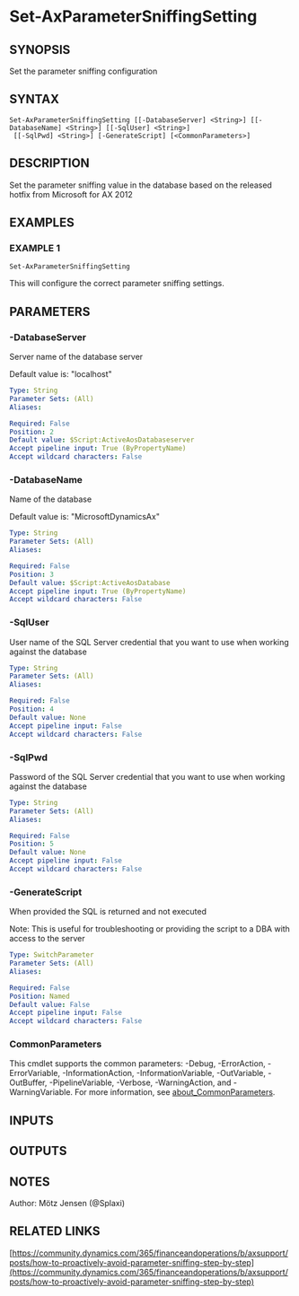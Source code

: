 ﻿---
external help file: ax2012.tools-help.xml
Module Name: ax2012.tools
online version: https://community.dynamics.com/365/financeandoperations/b/axsupport/posts/how-to-proactively-avoid-parameter-sniffing-step-by-step
schema: 2.0.0
---

# Set-AxParameterSniffingSetting

## SYNOPSIS
Set the parameter sniffing configuration

## SYNTAX

```
Set-AxParameterSniffingSetting [[-DatabaseServer] <String>] [[-DatabaseName] <String>] [[-SqlUser] <String>]
 [[-SqlPwd] <String>] [-GenerateScript] [<CommonParameters>]
```

## DESCRIPTION
Set the parameter sniffing value in the database based on the released hotfix from Microsoft for AX 2012

## EXAMPLES

### EXAMPLE 1
```
Set-AxParameterSniffingSetting
```

This will configure the correct parameter sniffing settings.

## PARAMETERS

### -DatabaseServer
Server name of the database server

Default value is: "localhost"

```yaml
Type: String
Parameter Sets: (All)
Aliases:

Required: False
Position: 2
Default value: $Script:ActiveAosDatabaseserver
Accept pipeline input: True (ByPropertyName)
Accept wildcard characters: False
```

### -DatabaseName
Name of the database

Default value is: "MicrosoftDynamicsAx"

```yaml
Type: String
Parameter Sets: (All)
Aliases:

Required: False
Position: 3
Default value: $Script:ActiveAosDatabase
Accept pipeline input: True (ByPropertyName)
Accept wildcard characters: False
```

### -SqlUser
User name of the SQL Server credential that you want to use when working against the database

```yaml
Type: String
Parameter Sets: (All)
Aliases:

Required: False
Position: 4
Default value: None
Accept pipeline input: False
Accept wildcard characters: False
```

### -SqlPwd
Password of the SQL Server credential that you want to use when working against the database

```yaml
Type: String
Parameter Sets: (All)
Aliases:

Required: False
Position: 5
Default value: None
Accept pipeline input: False
Accept wildcard characters: False
```

### -GenerateScript
When provided the SQL is returned and not executed

Note: This is useful for troubleshooting or providing the script to a DBA with access to the server

```yaml
Type: SwitchParameter
Parameter Sets: (All)
Aliases:

Required: False
Position: Named
Default value: False
Accept pipeline input: False
Accept wildcard characters: False
```

### CommonParameters
This cmdlet supports the common parameters: -Debug, -ErrorAction, -ErrorVariable, -InformationAction, -InformationVariable, -OutVariable, -OutBuffer, -PipelineVariable, -Verbose, -WarningAction, and -WarningVariable. For more information, see [about_CommonParameters](http://go.microsoft.com/fwlink/?LinkID=113216).

## INPUTS

## OUTPUTS

## NOTES
Author: Mötz Jensen (@Splaxi)

## RELATED LINKS

[https://community.dynamics.com/365/financeandoperations/b/axsupport/posts/how-to-proactively-avoid-parameter-sniffing-step-by-step](https://community.dynamics.com/365/financeandoperations/b/axsupport/posts/how-to-proactively-avoid-parameter-sniffing-step-by-step)

